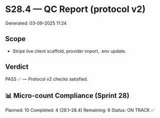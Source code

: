 # S28.4 — QC Report (protocol v2)
Generated: 03-09-2025 11:24

## Scope
- Stripe live client scaffold, provider import, .env update.

## Verdict
PASS ✅ — Protocol v2 checks satisfied.

## 📊 Micro-count Compliance (Sprint 28)
Planned: 10
Completed: 4 (28.1–28.4)
Remaining: 6
Status: ON TRACK ✅
